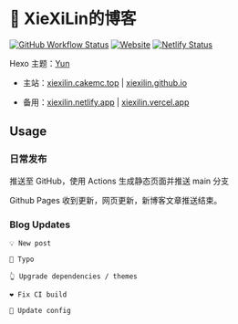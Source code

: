 # 🤔 XieXiLin的博客

[![GitHub Workflow Status](https://img.shields.io/github/workflow/status/XieXiLin158/xiexilin158.github.io/GitHub%20Pages?label=GitHub%20Pages%20Build&logo=GitHub&style=flat-square)](https://github.com/XieXiLin158/xiexilin158.github.io/actions) [![Website](https://img.shields.io/website?down_color=red&down_message=Offline&label=XieXiLin%27s%20Blog&style=flat-square&up_color=success&up_message=Online&url=https%3A%2F%2Fxiexilin.cakemc.top)](https://xiexilin.cakemc.top) [![Netlify Status](https://api.netlify.com/api/v1/badges/e0814b21-329f-4bed-a4c8-22d52c8b8eb5/deploy-status)](https://app.netlify.com/sites/xiexilin/deploys)

Hexo 主题：[Yun](https://github.com/YunYouJun/hexo-theme-yun)

- 主站：[xiexilin.cakemc.top](https://xiexilin.cakemc.top) | [xiexilin.github.io](https://xiexilin.github.io)

- 备用：[xiexilin.netlify.app](https://xiexilin.netlify.app/) | [xiexilin.vercel.app](https://xiexilin.vercel.app/)

## Usage

### 日常发布

推送至 GitHub，使用 Actions 生成静态页面并推送 main 分支

Github Pages 收到更新，网页更新，新博客文章推送结束。

### Blog Updates

`💡 New post`

`🐛 Typo`

`👆 Upgrade dependencies / themes`

`❤️ Fix CI build`

`📃 Update config`
